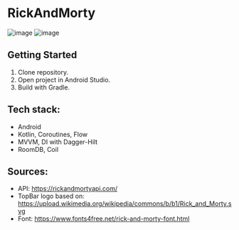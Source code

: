 # RickAndMorty
![image](https://github.com/user-attachments/assets/1ec9ef64-e87e-48bf-9b78-8495348714db)
![image](https://github.com/user-attachments/assets/f6f12a48-6d75-43d7-bab7-2ceadbd68b1c)

## Getting Started
1. Clone repository.
2. Open project in Android Studio.
3. Build with Gradle.
   
## Tech stack:
- Android
- Kotlin, Coroutines, Flow
- MVVM, DI with Dagger-Hilt
- RoomDB, Coil

## Sources:
 - API: https://rickandmortyapi.com/
 - TopBar logo based on: https://upload.wikimedia.org/wikipedia/commons/b/b1/Rick_and_Morty.svg
 - Font: https://www.fonts4free.net/rick-and-morty-font.html
